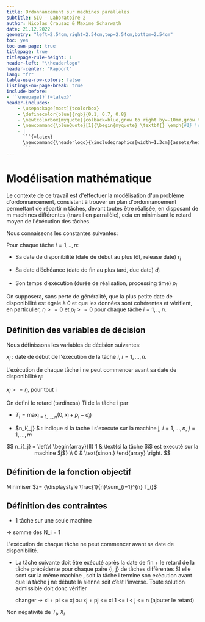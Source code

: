```yaml
---
title: Ordonnancement sur machines parallèles
subtitle: SIO - Laboratoire 2
author: Nicolas Crausaz & Maxime Scharwath
date: 21.12.2022
geometry: "left=2.54cm,right=2.54cm,top=2.54cm,bottom=2.54cm"
toc: yes
toc-own-page: true
titlepage: true
titlepage-rule-height: 1
header-left: "\\headerlogo"
header-center: "Rapport"
lang: "fr"
table-use-row-colors: false
listings-no-page-break: true
include-before:
- '`\newpage{}`{=latex}'
header-includes:
    - \usepackage[most]{tcolorbox}
    - \definecolor{blue}{rgb}{0.1, 0.7, 0.8}
    - \newtcolorbox{myquote}{colback=blue,grow to right by=-10mm,grow to left by=-10mm, boxrule=0pt,boxsep=0pt,breakable}
    - \newcommand{\blueQuote}[1]{\begin{myquote} \textbf{} \emph{#1} \end{myquote}}
    - |
      ```{=latex}
      \newcommand{\headerlogo}{\includegraphics[width=1.3cm]{assets/heig.png}}
      ```
---
```

# Modélisation mathématique

Le contexte de ce travail est d'effectuer la modélisation d'un problème d'ordonnancement, consistant à trouver un plan d'ordonnancement permettant de répartir n tâches, devant toutes être réalisée, en disposant de m machines différentes (travail en parrallèle), cela en minimisant le retard moyen de l'éxécution des tâches.

Nous connaissons les constantes suivantes:

Pour chaque tâche $i = 1,..,n$:

- Sa date de disponibilité (date de début au plus tôt, release date) $r_i$

- Sa date d’échéance (date de fin au plus tard, due date) $d_i$

- Son temps d’exécution (durée de réalisation, processing time) $p_i$

On supposera, sans perte de généralité, que la plus petite date de disponibilité est égale à 0 et que les données sont cohérentes et vérifient, en particulier, $r_i >= 0$ et $p_i >= 0$ pour chaque tâche $i = 1,..,n$.

## Définition des variables de décision

Nous définissons les variables de décision suivantes:

$x_i$ : date de début de l'execution de la tâche $i$, $i=1,...,n$.

L’exécution de chaque tâche i ne peut commencer avant sa date de disponibilité $r_i$:

$x_i >= r_i$, pour tout i

On defini le retard (tardiness) Ti de la tâche i par
- $T_i = {\displaystyle \max_{i=1,...,n} (0, x_i + p_i - d_i)}$

- $n_i{_j} $ : indique si la tache i s'execute sur la machine j, $i=1,...,n$, $j=1,...,m$

$$
n_i{_j} = \left\{
    \begin{array}{ll}
        1 & \text{si la tâche $i$ est executé sur la machine $j$} \\
        0 & \text{sinon.}
    \end{array}
\right.
$$

## Définition de la fonction objectif

Minimiser $z= {\displaystyle \frac{1}{n}\sum_{i=1}^{n} T_i}$

## Définition des contraintes

- 1 tâche sur une seule machine

-> somme des N_i = 1

L'exécution de chaque tâche ne peut commencer avant sa date de disponibilité.

- La tâche suivante doit être exécuté après la date de fin + le retard de la tâche précédente
  pour chaque paire {i, j} de tâches différentes SI elle sont sur la même machine
  , soit la tâche i termine son exécution
  avant que la tâche j ne débute la sienne soit c’est l’inverse. Toute solution admissible
  doit donc vérifier

  changer ->
  xi + pi <= xj ou xj + pj <= xi 1 <= i < j <= n (ajouter le retard)

Non négativité de $T_i$, $X_i$
